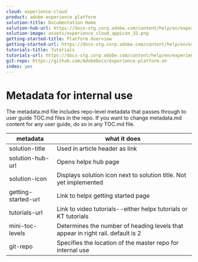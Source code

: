 ```yaml
---
cloud: experience-cloud
product: adobe experience platform
solution-title: Documentation Home
solution-hub-url: https://docs-stg.corp.adobe.com/content/help/en/experience-platform/landing/documentation/overview.html
solution-image: assets/experience_cloud_appicon_32.png
getting-started-title: Platform Overview
getting-started-url: https://docs-stg.corp.adobe.com/content/help/en/experience-platform/landing/home.html
tutorials-title: Tutorials
tutorials-url: https://docs-stg.corp.adobe.com/content/help/en/experience-platform/tutorials/home.html
git-repo: https://github.com/AdobeDocs/experience-platform.en
index: yes
---
```


# Metadata for internal use

The metadata.md file includes repo-level metadata that passes through to user guide TOC.md files in the repo. If you want to change metadata.md content for any user guide, do so in any TOC.md file.

| metadata | what it does |
|--- |--- |
| solution-title | Used in article header as link |
| solution-hub-url | Opens helpx hub page |
| solution-icon | Displays solution icon next to solution title. Not yet implemented |
| getting-started-url | Link to helpx getting started page |
| tutorials-url | Link to video tutorials--either helpx tutorials or KT tutorials |
| mini-toc-levels | Determines the number of heading levels that appear in right rail. default is 2 |
| git-repo | Specifies the location of the master repo for internal use |
